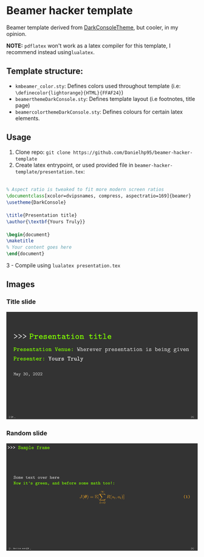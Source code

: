 # Beamer hacker template

Beamer template derived from [DarkConsoleTheme](https://www.overleaf.com/latex/templates/darkconsole-beamer-theme/yrqyrpvxzjvj), but cooler, in my opinion.

**NOTE:** `pdflatex` won't work as a latex compiler for this  template, I recommend instead using`lualatex`.

## Template structure:
+ `kmbeamer_color.sty`: Defines colors used throughout template (i.e: `\definecolor{lightorange}{HTML}{FFAF24}`)
+ `beamerthemeDarkConsole.sty`: Defines template layout (i.e footnotes, title page)
+ `beamercolorthemeDarkConsole.sty`: Defines colours for certain latex elements.

## Usage

1. Clone repo: `git clone https://github.com/Danielhp95/beamer-hacker-template`
2. Create latex entrypoint, or used provided file in `beamer-hacker-template/presentation.tex`:

```latex

% Aspect ratio is tweaked to fit more modern screen ratios
\documentclass[xcolor=dvipsnames, compress, aspectratio=169]{beamer}
\usetheme{DarkConsole}

\title{Presentation title}
\author{\textbf{Yours Truly}}

\begin{document}
\maketitle
% Your content goes here
\end{document}
```
3 - Compile using `lualatex presentation.tex`



## Images

### Title slide
![Title](./sample_images/title.png)

### Random slide
![random_frame](./sample_images/math.png)
